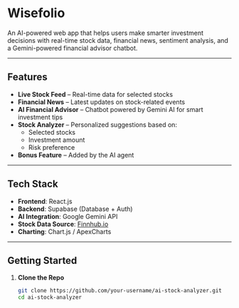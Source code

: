 # Wisefolio

An AI-powered web app that helps users make smarter investment decisions with real-time stock data, financial news, sentiment analysis, and a Gemini-powered financial advisor chatbot.

---

## Features

- **Live Stock Feed** – Real-time data for selected stocks
- **Financial News** – Latest updates on stock-related events
- **AI Financial Advisor** – Chatbot powered by Gemini AI for smart investment tips
- **Stock Analyzer** – Personalized suggestions based on:
  - Selected stocks
  - Investment amount
  - Risk preference
- **Bonus Feature** – Added by the AI agent

---

## Tech Stack

- **Frontend**: React.js
- **Backend**: Supabase (Database + Auth)
- **AI Integration**: Google Gemini API
- **Stock Data Source**: [Finnhub.io](https://finnhub.io/)
- **Charting**: Chart.js / ApexCharts

---

## Getting Started

1. **Clone the Repo**
   ```bash
   git clone https://github.com/your-username/ai-stock-analyzer.git
   cd ai-stock-analyzer